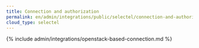 ```yaml
---
title: Connection and authorization
permalink: en/admin/integrations/public/selectel/сonnection-and-authorization.html
cloud_type: selectel
---
```


{% include admin/integrations/openstack-based-connection.md %}
